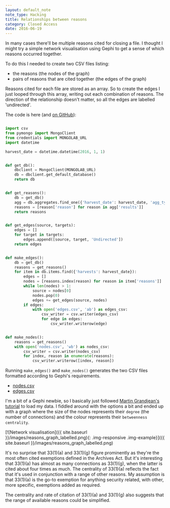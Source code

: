```yaml
---
layout: default_note
note_type: Hacking
title: Relationships between reasons
category: Closed Access
date: 2016-06-19
---
```


In many cases there'll be multiple reasons cited for closing a file. I thought I might try a simple network visualisation using Gephi to get a sense of which reasons occurred together.

To do this I needed to create two CSV files listing:

* the reasons (the nodes of the graph)
* pairs of reasons that are cited together (the edges of the graph)

Reasons cited for each file are stored as an array. So to create the edges I just looped through this array, writing out each combination of reasons. The direction of the relationship doesn't matter, so all the edges are labelled 'undirected'.

The code is here (and [on GitHub](https://github.com/wragge/closed_access/blob/master/relationships.py)):

``` python

import csv
from pymongo import MongoClient
from credentials import MONGOLAB_URL
import datetime

harvest_date = datetime.datetime(2016, 1, 1)


def get_db():
    dbclient = MongoClient(MONGOLAB_URL)
    db = dbclient.get_default_database()
    return db


def get_reasons():
    db = get_db()
    agg = db.aggregates.find_one({'harvest_date': harvest_date, 'agg_type': 'reason_totals'})
    reasons = [reason['reason'] for reason in agg['results']]
    return reasons


def get_edges(source, targets):
    edges = []
    for target in targets:
        edges.append([source, target, 'Undirected'])
    return edges


def make_edges():
    db = get_db()
    reasons = get_reasons()
    for item in db.items.find({'harvests': harvest_date}):
        edges = []
        nodes = [reasons.index(reason) for reason in item['reasons']]
        while len(nodes) > 1:
            source = nodes[0]
            nodes.pop(0)
            edges += get_edges(source, nodes)
        if edges:
            with open('edges.csv', 'ab') as edges_csv:
                csv_writer = csv.writer(edges_csv)
                for edge in edges:
                    csv_writer.writerow(edge)


def make_nodes():
    reasons = get_reasons()
    with open('nodes.csv', 'wb') as nodes_csv:
        csv_writer = csv.writer(nodes_csv)
        for index, reason in enumerate(reasons):
            csv_writer.writerow([index, reason])

```

Running `make_edges()` and `make_nodes()` generates the two CSV files formatted according to Gephi's requirements.

* [nodes.csv](https://github.com/wragge/closed_access/blob/master/data/nodes.csv)
* [edges.csv](https://github.com/wragge/closed_access/blob/master/data/edges.csv)

I'm a bit of a Gephi newbie, so I basically just followed [Martin Grandjean's tutorial](http://www.martingrandjean.ch/gephi-introduction/) to load my data. I fiddled around with the options a bit and ended up with a graph where the size of the nodes represents their `degree` (the number of connections) and the colour represents their `betweenness centrality`.

[![Network visualisation]({{ site.baseurl }}/images/reasons_graph_labelled.png){: .img-responsive .img-example}]({{ site.baseurl }}/images/reasons_graph_labelled.png)

It's no surprise that 33(1)(a) and 33(1)(g) figure prominently as they're the most often cited exemptions defined in the Archives Act. But it's interesting that 33(1)(a) has almost as many connections as 33(1)(g), when the latter is cited about four times as much. The centrality of 33(1)(a) reflects the fact that it's used in conjunction with a range of other reasons. My assumption is that 33(1)(a) is the go-to exemption for anything security related, with other, more specific, exemptions added as required. 

The centrality and rate of citation of 33(1)(a) and 33(1)(g) also suggests that the range of available reasons could be simplified.




